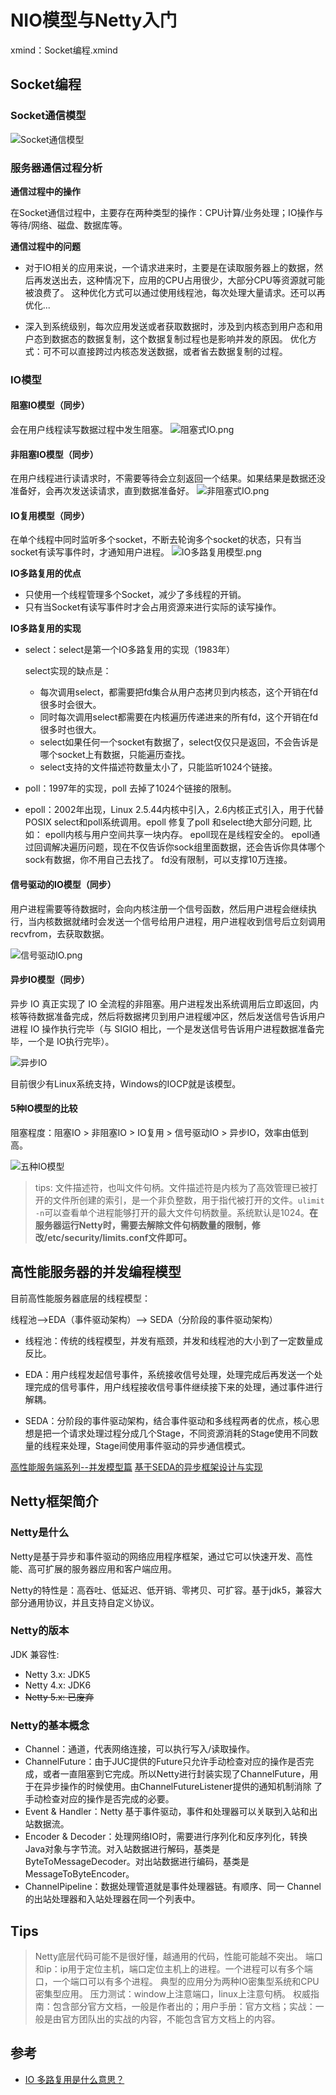 # NIO模型与Netty入门

xmind：Socket编程.xmind

## Socket编程

### Socket通信模型

![Socket通信模型](https://note.youdao.com/yws/api/personal/file/WEB21aef6b9b87701be993e2f1b7c6d7aef?method=download&shareKey=1527659ec6b93e54b80cd16f5de3fa5f)

### 服务器通信过程分析

**通信过程中的操作**

在Socket通信过程中，主要存在两种类型的操作：CPU计算/业务处理；IO操作与等待/网络、磁盘、数据库等。

**通信过程中的问题**

* 对于IO相关的应用来说，一个请求进来时，主要是在读取服务器上的数据，然后再发送出去，这种情况下，应用的CPU占用很少，大部分CPU等资源就可能被浪费了。
这种优化方式可以通过使用线程池，每次处理大量请求。还可以再优化...

* 深入到系统级别，每次应用发送或者获取数据时，涉及到内核态到用户态和用户态到数据态的数据复制，这个数据复制过程也是影响并发的原因。
优化方式：可不可以直接跨过内核态发送数据，或者省去数据复制的过程。

### IO模型

#### 阻塞IO模型（同步）

   会在用户线程读写数据过程中发生阻塞。
  ![阻塞式IO.png](https://note.youdao.com/yws/api/personal/file/WEBc5f7e8c51fd82335f3409d8a52b9c3ae?method=download&shareKey=6bea1d98c3f8dee638f32b0034c12264)

#### 非阻塞IO模型（同步）

  在用户线程进行读请求时，不需要等待会立刻返回一个结果。如果结果是数据还没准备好，会再次发送读请求，直到数据准备好。
  ![非阻塞式IO.png](https://note.youdao.com/yws/api/personal/file/WEB4711dc4fc194a07af0b16ec50b720a6e?method=download&shareKey=45155e60f88d4631e468bfa2230c7520)

#### IO复用模型（同步）

  在单个线程中同时监听多个socket，不断去轮询多个socket的状态，只有当socket有读写事件时，才通知用户进程。
  ![IO多路复用模型.png](https://note.youdao.com/yws/api/personal/file/WEB807c87558c7ff22a29d5f562ce6c059c?method=download&shareKey=44680c70adcd64cb41b22c57b629dd3c)

**IO多路复用的优点**

* 只使用一个线程管理多个Socket，减少了多线程的开销。
* 只有当Socket有读写事件时才会占用资源来进行实际的读写操作。

**IO多路复用的实现**

* select：select是第一个IO多路复用的实现（1983年）

  select实现的缺点是：

  * 每次调用select，都需要把fd集合从用户态拷贝到内核态，这个开销在fd很多时会很大。
  * 同时每次调用select都需要在内核遍历传递进来的所有fd，这个开销在fd很多时也很大。
  * select如果任何一个socket有数据了，select仅仅只是返回，不会告诉是哪个socket上有数据，只能遍历查找。
  * select支持的文件描述符数量太小了，只能监听1024个链接。

* poll：1997年的实现，poll 去掉了1024个链接的限制。

* epoll：2002年出现，Linux 2.5.44内核中引入，2.6内核正式引入，用于代替POSIX select和poll系统调用。epoll 修复了poll 和select绝大部分问题, 比如：
  epoll内核与用户空间共享一块内存。
  epoll现在是线程安全的。
  epoll通过回调解决遍历问题，现在不仅告诉你sock组里面数据，还会告诉你具体哪个sock有数据，你不用自己去找了。
  fd没有限制，可以支撑10万连接。

#### 信号驱动的IO模型（同步）

用户进程需要等待数据时，会向内核注册一个信号函数，然后用户进程会继续执行，当内核数据就绪时会发送一个信号给用户进程，用户进程收到信号后立刻调用recvfrom，去获取数据。

![信号驱动IO.png](https://note.youdao.com/yws/api/personal/file/WEB0a0ba2d79e235cfa2e6870e48252b0df?method=download&shareKey=44ea504b5514ecca083146c03118920b)

#### 异步IO模型（同步）

异步 IO 真正实现了 IO 全流程的非阻塞。用户进程发出系统调用后立即返回，内核等待数据准备完成，然后将数据拷贝到用户进程缓冲区，然后发送信号告诉用户进程 IO 操作执行完毕（与 SIGIO 相比，一个是发送信号告诉用户进程数据准备完毕，一个是 IO执行完毕）。

![异步IO](https://note.youdao.com/yws/api/personal/file/WEB4f7e4fc7acc9d687bc5fffa8ff053bb5?method=download&shareKey=c916f8c403ecd5e08290d41ec4c735a3)

目前很少有Linux系统支持，Windows的IOCP就是该模型。

#### 5种IO模型的比较

阻塞程度：阻塞IO > 非阻塞IO > IO复用 >  信号驱动IO > 异步IO，效率由低到高。

![五种IO模型](https://note.youdao.com/yws/api/personal/file/WEBe27c3170b0571702287ad4c5e9de1bf5?method=download&shareKey=a7a3d50aed799913bf9b21d6e81c3b75)

> tips: 文件描述符，也叫文件句柄。文件描述符是内核为了高效管理已被打开的文件所创建的索引，是一个非负整数，用于指代被打开的文件。`ulimit -n`可以查看单个进程能够打开的最大文件句柄数量。系统默认是1024。**在服务器运⾏Netty时，需要去解除⽂件句柄数量的限制，修改/etc/security/limits.conf⽂件即可。**

## 高性能服务器的并发编程模型

目前高性能服务器底层的线程模型：

线程池-->EDA（事件驱动架构）--> SEDA（分阶段的事件驱动架构）

* 线程池：传统的线程模型，并发有瓶颈，并发和线程池的大小到了一定数量成反比。

* EDA：用户线程发起信号事件，系统接收信号处理，处理完成后再发送一个处理完成的信号事件，用户线程接收信号事件继续接下来的处理，通过事件进行解耦。

* SEDA：分阶段的事件驱动架构，结合事件驱动和多线程两者的优点，核心思想是把一个请求处理过程分成几个Stage，不同资源消耗的Stage使用不同数量的线程来处理，Stage间使用事件驱动的异步通信模式。

[高性能服务端系列--并发模型篇](https://zhuanlan.zhihu.com/p/20478556)
[基于SEDA的异步框架设计与实现](https://www.cnblogs.com/acvc/p/5648014.html)

## Netty框架简介

### Netty是什么

Netty是基于异步和事件驱动的网络应用程序框架，通过它可以快速开发、高性能、高可扩展的服务器应用和客户端应用。

Netty的特性是：高吞吐、低延迟、低开销、零拷贝、可扩容。基于jdk5，兼容大部分通用协议，并且支持自定义协议。

### Netty的版本

JDK 兼容性:

* Netty 3.x: JDK5
* Netty 4.x: JDK6
* ~~Netty 5.x: 已废弃~~

### Netty的基本概念

* Channel：通道，代表网络连接，可以执行写入/读取操作。
* ChannelFuture：由于JUC提供的Future只允许手动检查对应的操作是否完成，或者一直阻塞到它完成。所以Netty进行封装实现了ChannelFuture，用于在异步操作的时候使用。由ChannelFutureListener提供的通知机制消除
了手动检查对应的操作是否完成的必要。
* Event & Handler：Netty 基于事件驱动，事件和处理器可以关联到入站和出站数据流。
* Encoder & Decoder：处理网络IO时，需要进行序列化和反序列化，转换Java对象与字节流。对入站数据进行解码，基类是ByteToMessageDecoder。对出站数据进行编码，基类是MessageToByteEncoder。
* ChannelPipeline：数据处理管道就是事件处理器链。有顺序、同一 Channel 的出站处理器和入站处理器在同一个列表中。

## Tips

> Netty底层代码可能不是很好懂，越通用的代码，性能可能越不突出。
> 端口和ip：ip用于定位主机，端口定位主机上的进程。一个进程可以有多个端口，一个端口可以有多个进程。
> 典型的应用分为两种IO密集型系统和CPU密集型应用。
> 压力测试：window上注意端口，linux上注意句柄。
> 权威指南：包含部分官方文档，一般是作者出的；用户手册：官方文档；实战：一般是由官方团队出的实战的内容，不能包含官方文档上的内容。

## 参考

* [IO 多路复用是什么意思？](https://www.zhihu.com/question/32163005)